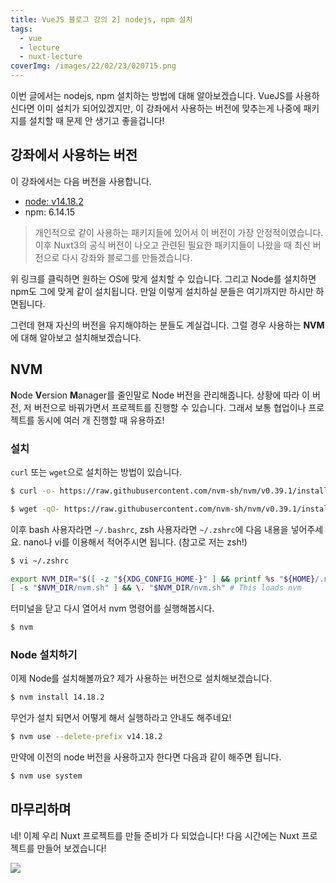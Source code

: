 ```yaml
---
title: VueJS 블로그 강의 2] nodejs, npm 설치
tags:
  - vue
  - lecture
  - nuxt-lecture
coverImg: /images/22/02/23/020715.png
---
```


이번 글에서는 nodejs, npm 설치하는 방법에 대해 알아보겠습니다. VueJS를 사용하신다면 이미 설치가 되어있겠지만, 이 강좌에서 사용하는 버전에 맞추는게 나중에 패키지를 설치할 때 문제 안 생기고 좋을겁니다!

<!--more-->

## 강좌에서 사용하는 버전

이 강좌에서는 다음 버전을 사용합니다.

- [node: v14.18.2](https://nodejs.org/dist/v14.18.2/)
- npm: 6.14.15

> 개인적으로 같이 사용하는 패키지들에 있어서 이 버전이 가장 안정적이였습니다. 이후 Nuxt3의 공식 버전이 나오고 관련된 필요한 패키지들이 나왔을 때 최신 버전으로 다시 강좌와 블로그를 만들겠습니다.

위 링크를 클릭하면 원하는 OS에 맞게 설치할 수 있습니다. 그리고 Node를 설치하면 npm도 그에 맞게 같이 설치됩니다. 만일 이렇게 설치하실 분들은 여기까지만 하시만 하면됩니다.

<post-img src="/images/22/02/24/202052.png"></post-img>

그런데 현재 자신의 버전을 유지해야하는 분들도 계실겁니다. 그럴 경우 사용하는 **NVM**에 대해 알아보고 설치해보겠습니다.

## NVM

**N**ode **V**ersion **M**anager를 줄인말로 Node 버전을 관리해줍니다. 상황에 따라 이 버전, 저 버전으로 바꿔가면서 프로젝트를 진행할 수 있습니다. 그래서 보통 협업이나 프로젝트를 동시에 여러 개 진행할 때 유용하죠!

### 설치

`curl` 또는 `wget`으로 설치하는 방법이 있습니다.

```bash [curl로 설치하기]
$ curl -o- https://raw.githubusercontent.com/nvm-sh/nvm/v0.39.1/install.sh | bash
```

```bash [wget으로 설치하기]
$ wget -qO- https://raw.githubusercontent.com/nvm-sh/nvm/v0.39.1/install.sh | bash
```

이후 bash 사용자라면 `~/.bashrc`, zsh 사용자라면 `~/.zshrc`에 다음 내용을 넣어주세요. nano나 vi를 이용해서 적어주시면 됩니다. (참고로 저는 zsh!)

```bash
$ vi ~/.zshrc
```

```zsh [.zshrc]
export NVM_DIR="$([ -z "${XDG_CONFIG_HOME-}" ] && printf %s "${HOME}/.nvm" || printf %s "${XDG_CONFIG_HOME}/nvm")"
[ -s "$NVM_DIR/nvm.sh" ] && \. "$NVM_DIR/nvm.sh" # This loads nvm
```

터미널을 닫고 다시 열어서 nvm 명령어를 실행해봅시다.

```bash
$ nvm
```

<post-img src="/images/22/02/24/211729.png"></post-img>

### Node 설치하기

이제 Node를 설치해볼까요? 제가 사용하는 버전으로 설치해보겠습니다.

```bash
$ nvm install 14.18.2
```

<post-img src="/images/22/02/24/213303.png"></post-img>

무언가 설치 되면서 어떻게 해서 실행하라고 안내도 해주네요!

```bash
$ nvm use --delete-prefix v14.18.2
```

<post-img src="/images/22/02/24/213428.png"></post-img>

만약에 이전의 node 버전을 사용하고자 한다면 다음과 같이 해주면 됩니다.

```bash
$ nvm use system
```

## 마무리하며

네! 이제 우리 Nuxt 프로젝트를 만들 준비가 다 되었습니다! 다음 시간에는 Nuxt 프로젝트를 만들어 보겠습니다!

![](/images/meme/제리인사.gif)
